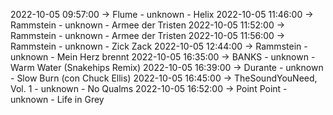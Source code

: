 2022-10-05 09:57:00 -> Flume - unknown - Helix
2022-10-05 11:46:00 -> Rammstein - unknown - Armee der Tristen
2022-10-05 11:52:00 -> Rammstein - unknown - Armee der Tristen
2022-10-05 11:56:00 -> Rammstein - unknown - Zick Zack
2022-10-05 12:44:00 -> Rammstein - unknown - Mein Herz brennt
2022-10-05 16:35:00 -> BANKS - unknown - Warm Water (Snakehips Remix)
2022-10-05 16:39:00 -> Durante - unknown - Slow Burn (con Chuck Ellis)
2022-10-05 16:45:00 -> TheSoundYouNeed, Vol. 1 - unknown - No Qualms
2022-10-05 16:52:00 -> Point Point - unknown - Life in Grey
